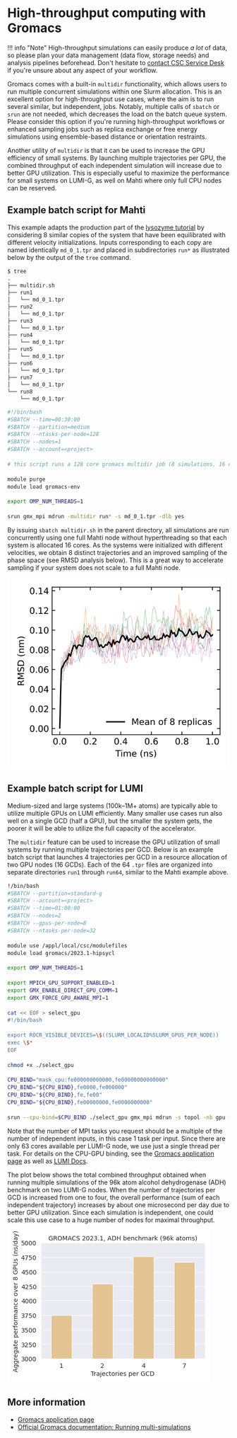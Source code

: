 # High-throughput computing with Gromacs

!!! info "Note"
    High-throughput simulations can easily produce *a lot* of data, so please
    plan your data management (data flow, storage needs) and analysis pipelines
    beforehead. Don't hesitate to [contact CSC Service Desk](../contact.md) if
    you're unsure about any aspect of your workflow.

Gromacs comes with a built-in `multidir` functionality, which allows users to run
multiple concurrent simulations within one Slurm allocation. This is an excellent
option for high-throughput use cases, where the aim is to run several similar, but
independent, jobs. Notably, multiple calls of `sbatch` or `srun` are not needed,
which decreases the load on the batch queue system. Please consider this option if
you're running high-throughput workflows or enhanced sampling jobs such as replica
exchange or free energy simulations using ensemble-based distance or orientation
restraints.

Another utility of `multidir` is that it can be used to increase the GPU efficiency
of small systems. By launching multiple trajectories per GPU, the combined throughput
of each independent simulation will increase due to better GPU utilization. This is
especially useful to maximize the performance for small systems on LUMI-G, as well on
Mahti where only full CPU nodes can be reserved.

## Example batch script for Mahti

This example adapts the production part of the [lysozyme tutorial](http://www.mdtutorials.com/gmx/lysozyme/)
by considering 8 similar copies of the system that have been equilibrated with different velocity
initializations. Inputs corresponding to each copy are named identically `md_0_1.tpr`
and placed in subdirectories `run*` as illustrated below by the output of the `tree`
command.

```console
$ tree
.
├── multidir.sh
├── run1
│   └── md_0_1.tpr
├── run2
│   └── md_0_1.tpr
├── run3
│   └── md_0_1.tpr
├── run4
│   └── md_0_1.tpr
├── run5
│   └── md_0_1.tpr
├── run6
│   └── md_0_1.tpr
├── run7
│   └── md_0_1.tpr
└── run8
    └── md_0_1.tpr
```

```bash
#!/bin/bash
#SBATCH --time=00:30:00
#SBATCH --partition=medium
#SBATCH --ntasks-per-node=128
#SBATCH --nodes=1
#SBATCH --account=<project>

# this script runs a 128 core gromacs multidir job (8 simulations, 16 cores per simulation)

module purge
module load gromacs-env

export OMP_NUM_THREADS=1

srun gmx_mpi mdrun -multidir run* -s md_0_1.tpr -dlb yes
```

By issuing `sbatch multidir.sh` in the parent directory, all simulations are run concurrently
using one full Mahti node without hyperthreading so that each system is allocated 16 cores.
As the systems were initialized with different velocities, we obtain 8 distinct trajectories
and an improved sampling of the phase space (see RMSD analysis below). This is a great way
to accelerate sampling if your system does not scale to a full Mahti node.

![Root-mean-squared-deviations of the simulated replicas](../../img/multidir-rmsd.svg 'Root-mean-squared-deviations of the simulated replicas')

## Example batch script for LUMI

Medium-sized and large systems (100k–1M+ atoms) are typically able to utilize multiple
GPUs on LUMI efficiently. Many smaller use cases run also well on a single GCD (half a GPU),
but the smaller the system gets, the poorer it will be able to utilize the full capacity
of the accelerator.

The `multidir` feature can be used to increase the GPU utilization of small systems by
running multiple trajectories per GCD. Below is an example batch script that launches
4 trajectories per GCD in a resource allocation of two GPU nodes (16 GCDs). Each of the
64 `.tpr` files are organized into separate directories `run1` through `run64`, similar
to the Mahti example above.

```bash
!/bin/bash
#SBATCH --partition=standard-g
#SBATCH --account=<project>
#SBATCH --time=01:00:00
#SBATCH --nodes=2
#SBATCH --gpus-per-node=8
#SBATCH --ntasks-per-node=32

module use /appl/local/csc/modulefiles
module load gromacs/2023.1-hipsycl

export OMP_NUM_THREADS=1

export MPICH_GPU_SUPPORT_ENABLED=1
export GMX_ENABLE_DIRECT_GPU_COMM=1
export GMX_FORCE_GPU_AWARE_MPI=1

cat << EOF > select_gpu
#!/bin/bash

export ROCR_VISIBLE_DEVICES=\$((SLURM_LOCALID%SLURM_GPUS_PER_NODE))
exec \$*
EOF

chmod +x ./select_gpu

CPU_BIND="mask_cpu:fe000000000000,fe00000000000000"
CPU_BIND="${CPU_BIND},fe0000,fe000000"
CPU_BIND="${CPU_BIND},fe,fe00"
CPU_BIND="${CPU_BIND},fe00000000,fe0000000000"

srun --cpu-bind=$CPU_BIND ./select_gpu gmx_mpi mdrun -s topol -nb gpu -bonded gpu -pme gpu -update gpu -multidir run*
```

Note that the number of MPI tasks you request should be a multiple of the number of independent
inputs, in this case 1 task per input. Since there are only 63 cores available per LUMI-G
node, we use just a single thread per task. For details on the CPU-GPU binding, see the
[Gromacs application page](../../apps/gromacs/#example-batch-script-for-lumi-full-gpu-node)
as well as [LUMI Docs](https://docs.lumi-supercomputer.eu/runjobs/scheduled-jobs/distribution-binding/).

The plot below shows the total combined throughput obtained when running multiple
simulations of the 96k atom alcohol dehydrogenase (ADH) benchmark on two LUMI-G nodes.
When the number of trajectories per GCD is increased from one to four, the overall
performance (sum of each independent trajectory) increases by about one microsecond per
day due to better GPU utilization. Since each simulation is independent, one could
scale this use case to a huge number of nodes for maximal throughput.

![GCD-sharing on LUMI-G using multidir](../../img/adh.png 'GCD-sharing on LUMI-G using multidir')

## More information

* [Gromacs application page](../../apps/gromacs.md)
* [Official Gromacs documentation: Running multi-simulations](https://manual.gromacs.org/current/user-guide/mdrun-features.html#running-multi-simulations)
